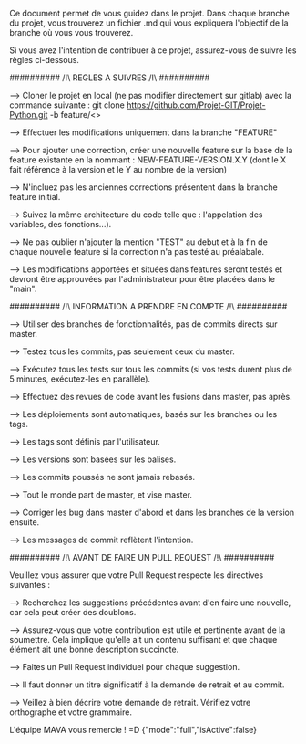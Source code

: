 Ce document permet de vous guidez dans le projet.
Dans chaque branche du projet, vous trouverez un fichier .md qui vous expliquera l'objectif de la branche où vous vous trouverez.

Si vous avez l'intention de contribuer à ce projet, assurez-vous de suivre les règles ci-dessous.

########## /!\ REGLES A SUIVRES /!\ ##########

  --> Cloner le projet en local (ne pas modifier directement sur gitlab) avec la commande suivante :
git clone https://github.com/Projet-GIT/Projet-Python.git -b feature/<<Le nom de votre feature>>

  --> Effectuer les modifications uniquement dans la branche "FEATURE"
  
  --> Pour ajouter une correction, créer une nouvelle feature sur la base de la feature existante en la nommant :
          NEW-FEATURE-VERSION.X.Y (dont le X fait référence à la version et le Y au nombre de la version)

  --> N'incluez pas les anciennes corrections présentent dans la branche feature initial.
  
  --> Suivez la même architecture du code telle que : l'appelation des variables, des fonctions...).
  
  --> Ne pas oublier n'ajouter la mention "TEST" au debut et à la fin de chaque nouvelle feature si la correction n'a pas testé au préalabale.
  
  --> Les modifications apportées et situées dans features seront testés et devront être approuvées par l'administrateur pour être placées dans le "main".

########## /!\ INFORMATION A PRENDRE EN COMPTE /!\ ##########

  --> Utiliser des branches de fonctionnalités, pas de commits directs sur master.
  
  --> Testez tous les commits, pas seulement ceux du master.
  
  --> Exécutez tous les tests sur tous les commits (si vos tests durent plus de 5 minutes, exécutez-les en parallèle).
  
  --> Effectuez des revues de code avant les fusions dans master, pas après.
  
  --> Les déploiements sont automatiques, basés sur les branches ou les tags.
  
  --> Les tags sont définis par l'utilisateur.
  
  --> Les versions sont basées sur les balises.
  
  --> Les commits poussés ne sont jamais rebasés.
  
  --> Tout le monde part de master, et vise master.
  
  --> Corriger les bug dans master d'abord et dans les branches de la version ensuite.
  
  --> Les messages de commit reflètent l'intention.

########## /!\ AVANT DE FAIRE UN PULL REQUEST /!\ ##########

Veuillez vous assurer que votre Pull Request respecte les directives suivantes :

  --> Recherchez les suggestions précédentes avant d'en faire une nouvelle, car cela peut créer des doublons.
  
  --> Assurez-vous que votre contribution est utile et pertinente avant de la soumettre. Cela implique qu'elle ait un contenu suffisant et que chaque élément ait une bonne description succincte.
  
  --> Faites un Pull Request individuel pour chaque suggestion.
  
  --> Il faut donner un titre significatif à la demande de retrait et au commit.
  
  --> Veillez à bien décrire votre demande de retrait. Vérifiez votre orthographe et votre grammaire.


L'équipe MAVA vous remercie ! =D
{"mode":"full","isActive":false}

